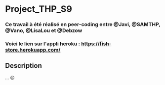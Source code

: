 # Project_THP_S9  
    
###  Ce travail à été réalisé en peer-coding entre @Javi, @SAMTHP, @Vano, @LisaLou et @Debzow 

### Voici le lien sur l'appli heroku : https://fish-store.herokuapp.com/
    
## Description
...
😉

